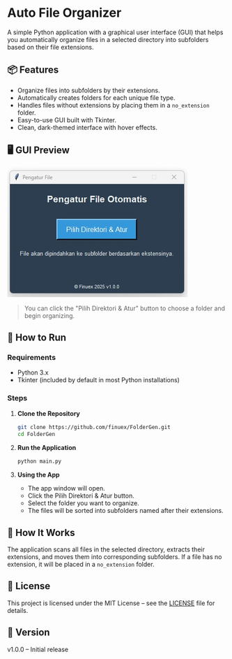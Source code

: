 # Auto File Organizer

A simple Python application with a graphical user interface (GUI) that helps you automatically organize files in a selected directory into subfolders based on their file extensions.

## 📦 Features

- Organize files into subfolders by their extensions.
- Automatically creates folders for each unique file type.
- Handles files without extensions by placing them in a `no_extension` folder.
- Easy-to-use GUI built with Tkinter.
- Clean, dark-themed interface with hover effects.

## 🖥️ GUI Preview

![Screenshot](screenshot.jpeg)

> You can click the "Pilih Direktori & Atur" button to choose a folder and begin organizing.

## 🚀 How to Run

### Requirements

- Python 3.x
- Tkinter (included by default in most Python installations)

### Steps

1. **Clone the Repository**

   ```bash
   git clone https://github.com/finuex/FolderGen.git
   cd FolderGen

2. **Run the Application**

   ```bash
   python main.py

3. **Using the App**

    - The app window will open.
    - Click the Pilih Direktori & Atur button.
    - Select the folder you want to organize.
    - The files will be sorted into subfolders named after their extensions.
  
## 🧠 How It Works
The application scans all files in the selected directory, extracts their extensions, and moves them into corresponding subfolders. If a file has no extension, it will be placed in a `no_extension` folder.

## 📄 License
This project is licensed under the MIT License – see the [LICENSE](LICENSE) file for details.

## 📌 Version
v1.0.0 – Initial release
